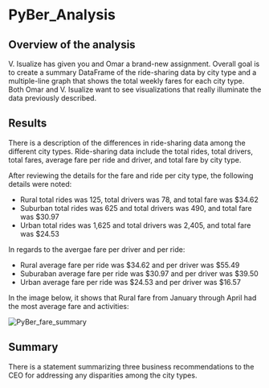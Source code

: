 # PyBer_Analysis

## Overview of the analysis

V. Isualize has given you and Omar a brand-new assignment. Overall goal is to create a summary DataFrame of the ride-sharing data by city type and a multiple-line graph that shows the total weekly fares for each city type. Both Omar and V. Isualize want to see visualizations that really illuminate the data previously described. 


## Results

There is a description of the differences in ride-sharing data among the different city types. Ride-sharing data include the total rides, total drivers, total fares, average fare per ride and driver, and total fare by city type.

After reviewing the details for the fare and ride per city type, the following details were noted:
- Rural  total rides was 125, total drivers was 78, and total fare was $34.62
- Suburban total rides was 625 and total drivers was 490, and total fare was $30.97
- Urban total rides was 1,625 and total drivers was 2,405, and total fare was $24.53

In regards to the avergae fare per driver and per ride:
- Rural average fare per ride was $34.62 and per driver was $55.49
- Suburaban average fare per ride was $30.97 and per driver was $39.50
- Urban average fare per ride was $24.53 and per driver was $16.57

In the image below, it shows that Rural fare from January through April had the most average fare and activities:

![PyBer_fare_summary](https://user-images.githubusercontent.com/106715923/178859318-9191b878-b38a-40f2-a30a-d1204c0bb132.png)


## Summary

There is a statement summarizing three business recommendations to the CEO for addressing any disparities among the city types. 





